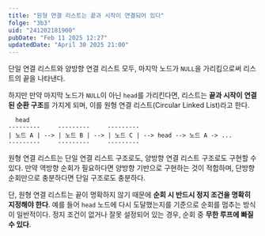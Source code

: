 ```yaml
---
title: "원형 연결 리스트는 끝과 시작이 연결되어 있다"
folge: "3b3"
uid: "241202181900"
pubDate: "Feb 11 2025 12:27"
updatedDate: "April 30 2025 21:00"
---
```


단일 연결 리스트와 양방향 연결 리스트 모두, 마지막 노드가 `NULL`을 가리킴으로써 리스트의 끝을 나타낸다.

하지만 만약 마지막 노드가 `NULL`이 아닌 `head`를 가리킨다면, 리스트는 **끝과 시작이 연결된 순환 구조**를 가지게 되며, 이를 원형 연결 리스트(Circular Linked List)라고 한다.

```text
  head                         
---------     ---------     ---------
| 노드 A | --> | 노드 B | --> | 노드 C | --> head --> 노드 A -> ...
---------     ---------     ---------
```

원형 연결 리스트는 단일 연결 리스트 구조로도, 양방향 연결 리스트 구조로도 구현할 수 있다. 만약 역방향 순회가 필요하다면 양방향 기반으로 구현하는 것이 적합하며, 단방향 순회만으로 충분하다면 단일 구조로도 충분하다.

단, 원형 연결 리스트는 끝이 명확하지 않기 때문에 **순회 시 반드시 정지 조건을 명확히 지정해야 한다**. 예를 들어 `head` 노드에 다시 도달했는지를 기준으로 순회를 멈추는 방식이 일반적이다. 정지 조건이 없거나 잘못 설정되어 있는 경우, 순회 중 **무한 루프에 빠질 수 있다**.